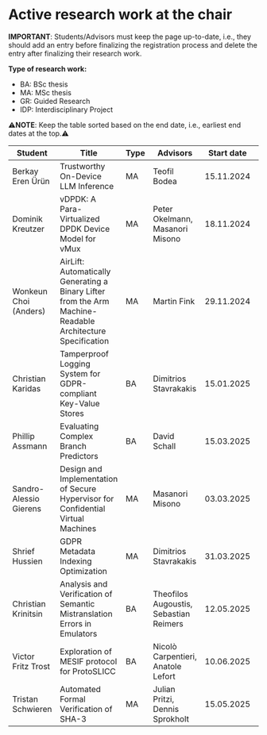 # Active research work at the chair

**IMPORTANT**: Students/Advisors must keep the page up-to-date, i.e., they should add an entry before finalizing the registration process and delete the entry after finalizing their research work.

**Type of research work:**

- BA: BSc thesis
- MA: MSc thesis
- GR: Guided Research
- IDP: Interdisciplinary Project

⚠️**NOTE**: Keep the table sorted based on the end date, i.e., earliest end dates at the top.⚠️

| Student               | Title                                                                                                      | Type | Advisors                               | Start date | End date   |
| --------------------- | ---------------------------------------------------------------------------------------------------------- | ---- | -------------------------------------- | ---------- | ---------- |
| Berkay Eren Ürün      | Trustworthy On-Device LLM Inference                                                                        | MA   | Teofil Bodea                           | 15.11.2024 | 15.05.2025 |
| Dominik Kreutzer      | vDPDK: A Para-Virtualized DPDK Device Model for vMux                                                       | MA   | Peter Okelmann, Masanori Misono        | 18.11.2024 | 19.05.2025 |
| Wonkeun Choi (Anders) | AirLift: Automatically Generating a Binary Lifter from the Arm Machine-Readable Architecture Specification | MA   | Martin Fink                            | 29.11.2024 | 30.05.2025 |
| Christian Karidas     | Tamperproof Logging System for GDPR-compliant Key-Value Stores                                             | BA   | Dimitrios Stavrakakis                  | 15.01.2025 | 16.06.2025 |
| Phillip Assmann       | Evaluating Complex Branch Predictors                                                                       | BA   | David Schall                           | 15.03.2025 | 15.07.2025 |
| Sandro-Alessio Gierens| Design and Implementation of Secure Hypervisor for Confidential Virtual Machines                           | MA   | Masanori Misono                        | 03.03.2025 | 03.12.2025 |
| Shrief Hussien        | GDPR Metadata Indexing Optimization                                                                        | MA   | Dimitrios Stavrakakis                  | 31.03.2025 | 30.09.2025 |
| Christian Krinitsin   | Analysis and Verification of Semantic Mistranslation Errors in Emulators                                   | BA   | Theofilos Augoustis, Sebastian Reimers | 12.05.2025 | 12.09.2025 |
| Victor Fritz Trost | Exploration of MESIF protocol for ProtoSLICC                                                                    | BA   | Nicolò Carpentieri, Anatole Lefort | 10.06.2025 | 10.10.2025 |
| Tristan Schwieren     | Automated Formal Verification of SHA-3                                                                     | MA   | Julian Pritzi, Dennis Sprokholt | 15.05.2025 | 17.11.2025 |
